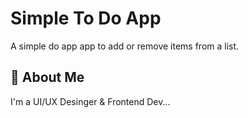 # Simple To Do App

A simple do app app to add or remove items from a list.

## 🚀 About Me

I'm a UI/UX Desinger & Frontend Dev...
